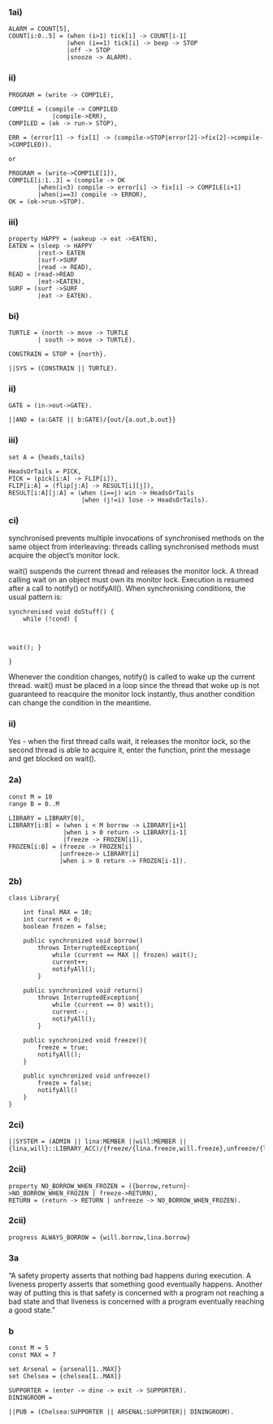 ### 1ai)
```
ALARM = COUNT[5],
COUNT[i:0..5] = (when (i>1) tick[i] -> COUNT[i-1]
				|when (i==1) tick[i] -> beep -> STOP
				|off -> STOP
				|snooze -> ALARM).
```

### ii)

```
PROGRAM = (write -> COMPILE),

COMPILE = (compile -> COMPILED
			|compile->ERR),
COMPILED = (ok -> run-> STOP),

ERR = (error[1] -> fix[1] -> (compile->STOP|error[2]->fix[2]->compile->COMPILED)).

or 

PROGRAM = (write->COMPILE[1]),
COMPILE[i:1..3] = (compile -> OK
		|when(i<3) compile -> error[i] -> fix[i] -> COMPILE[i+1]
		|when(i==3) compile -> ERROR),
OK = (ok->run->STOP).
```

### iii)

```
property HAPPY = (wakeup -> eat ->EATEN),
EATEN = (sleep -> HAPPY
		|rest-> EATEN
		|surf->SURF
		|read -> READ),
READ = (read->READ
		|eat->EATEN),
SURF = (surf ->SURF
		|eat -> EATEN).
```

### bi)

```
TURTLE = (north -> move -> TURTLE
		| south -> move -> TURTLE).

CONSTRAIN = STOP + {north}.

||SYS = (CONSTRAIN || TURTLE).
```

### ii)

```
GATE = (in->out->GATE).

||AND = (a:GATE || b:GATE)/{out/{a.out,b.out}}
```

### iii)

```
set A = {heads,tails}

HeadsOrTails = PICK,
PICK = (pick[i:A] -> FLIP[i]),
FLIP[i:A] = (flip[j:A] -> RESULT[i][j]),
RESULT[i:A][j:A] = (when (i==j) win -> HeadsOrTails
					|when (j!=i) lose -> HeadsOrTails).
```

### ci)

synchronised prevents multiple invocations of synchronised methods on the same object from interleaving: threads calling synchronised methods must acquire the object’s monitor lock.
					
wait() suspends the current thread and releases the monitor lock. A thread calling wait on an object must own its monitor lock. Execution is resumed after a call to notify() or notifyAll().
When synchronising conditions, the usual pattern is:

```					
synchronised void doStuff() {
    while (!cond) {


					
wait(); }
					
}

```
					
Whenever the condition changes, notify() is called to wake up the current thread. wait() must be placed in a loop since the thread that woke up is not guaranteed to reacquire the monitor lock instantly, thus another condition can change the condition in the meantime.



### ii)

Yes - when the first thread calls wait, it releases the monitor lock, so the second thread is able to acquire it, enter the function, print the message and get blocked on wait().

### 2a)

```
const M = 10
range B = 0..M

LIBRARY = LIBRARY[0],
LIBRARY[i:B] = (when i < M borrow -> LIBRARY[i+1]
			   |when i > 0 return -> LIBRARY[i-1]
			   |freeze -> FROZEN[i]),
FROZEN[i:B] = (freeze -> FROZEN[i]
			  |unfreeze-> LIBRARY[i]
			  |when i > 0 return -> FROZEN[i-1]).
```

### 2b)

```
class Library{

	int final MAX = 10;
	int current = 0;
	boolean frozen = false;
	
	public synchronized void borrow()
		throws InterruptedException{
			while (current == MAX || frozen) wait();
			current++;
			notifyAll();
		}

	public synchronized void return()
		throws InterruptedException{
			while (current == 0) wait();
			current--;
			notifyAll();
		}
		
	public synchronized void freeze(){
		freeze = true;
		notifyAll();
	}
		
	public synchronized void unfreeze()
		freeze = false;
		notifyAll()
	}
}
```

### 2ci)

```
||SYSTEM = (ADMIN || lina:MEMBER ||will:MEMBER || {lina,will}::LIBRARY_ACC)/{freeze/{lina.freeze,will.freeze},unfreeze/{lina.unfreeze,will.unfreeze}}.
```
### 2cii)
```
property NO_BORROW_WHEN_FROZEN = ({borrow,return}->NO_BORROW_WHEN_FROZEN | freeze->RETURN),
RETURN = (return -> RETURN | unfreeze -> NO_BORROW_WHEN_FROZEN).
```
### 2cii)
```
progress ALWAYS_BORROW = {will.borrow,lina.borrow}
```
### 3a

“A safety property asserts that nothing bad happens during execution. A liveness property asserts that something good eventually happens. Another way of putting this is that safety is concerned with a program not reaching a bad state and that liveness is concerned with a program eventually reaching a good state.”

### b

```
const M = 5
const MAX = 7 

set Arsenal = {arsenal[1..MAX]}
set Chelsea = {chelsea[1..MAX]}

SUPPORTER = (enter -> dine -> exit -> SUPPORTER).
DININGROOM = 

||PUB = (Chelsea:SUPPORTER || ARSENAL:SUPPORTER|| DININGROOM).
```
